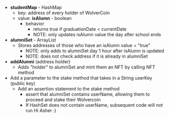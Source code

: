 - **studentMap** - HashMap
	- key: address of every holder of WolverCoin
	- value: **isAlumn** - boolean
		- behavior
			- returns true if graduationDate < currentDate
			- NOTE: only updates isAlumn value the day after school ends
- **alumniSet** - ArrayList
	- Stores addresses of those who have an isAlumn value = "true"
		- NOTE: only adds to alumniSet day 1 hour after isAlumn is updated
		- NOTE: does not check address if it is already in alumniSet
- **addAlumni** (address holder)
	- Adds "holder" to alumniSet and mint them an NFT by calling NFT method
- Add a parameter to the stake method that takes in a String userKey (public key)
	- Add an assertion statement to the stake method
		- assert that alumniSet contains userName, allowing them to proceed and stake their Wolvercoin
		- If HashSet does not contain userName, subsequent code will not run
Hi Asher :)
